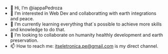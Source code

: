 - 👋 Hi, I’m @iappaPedroza
- 👀 I’m interested in Web Dev and collaboratting with earth integrations and peace.
- 🌱 I’m currently learning everything that´s possible to achieve more skills and knowledge to do that.
- 💞️ I’m looking to collaborate on humanity healthly development and earth preservation.
- 📫 How to reach me: itseletronica.pe@gmail.com is my direct channel.

<!---
iappaPedroza/iappaPedroza is a ✨ special ✨ repository because its `README.md` (this file) appears on your GitHub profile.
You can click the Preview link to take a look at your changes.
--->
